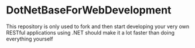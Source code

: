 # DotNetBaseForWebDevelopment
This repository is only used to fork and then start developing your very own RESTful applications using .NET should make it a lot faster than doing everything yourself
